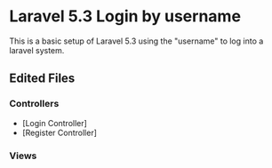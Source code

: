 # Laravel 5.3 Login by username

This is a basic setup of Laravel 5.3 using the "username" to log into a laravel system.

## Edited Files

### Controllers

* [Login Controller]
* [Register Controller]

### Views


